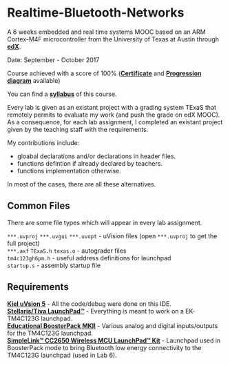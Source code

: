 # Realtime-Bluetooth-Networks
A 6 weeks embedded and real time systems MOOC based on an ARM Cortex-M4F microcontroller from the University of Texas at Austin through [**edX**](https://courses.edx.org/).

Date: September - October 2017

Course achieved with a score of 100% (**[Certificate](https://courses.edx.org/certificates/df9e89dc603442f2869169aa75d07562)** and **[Progression diagram](progression_diagram.PNG)** available)

You can find a **[syllabus](syllabus.md)** of this course.

Every lab is given as an existant project with a grading system TExaS that remotely permits to evaluate my work (and push the grade on edX MOOC). \
As a consequence, for each lab assignment, I completed an existant project given by the teaching staff with the requirements.

My contributions include:
- gloabal declarations and/or declarations in header files. 
- functions defintion if already declared by teachers.
- functions implementation otherwise.

In most of the cases, there are all these alternatives.

## Common Files

There are some file types which will appear in every lab assignment.

`***.uvproj` `***.uvgui` `***.uvopt` - uVision files (open `***.uvproj` to get the full project) \
`***.axf` `TExaS.h` `texas.o` - autograder files \
`tm4c123gh6pm.h` - useful address definitions for launchpad \
`startup.s` - assembly startup file

## Requirements

**[Kiel uVsion 5](https://www.keil.com/demo/eval/armv4.htm)** - All the code/debug were done on this IDE. \
**[Stellaris/Tiva LaunchPad™](http://www.ti.com/tool/ek-tm4c123gxl)** - Everything is meant to work on a EK-TM4C123G launchpad. \
**[Educational BoosterPack MKII](http://www.ti.com/tool/BOOSTXL-EDUMKII)** - Various analog and digital inputs/outputs for the TM4C123G launchpad. \
**[SimpleLink™ CC2650 Wireless MCU LaunchPad™ Kit](http://www.ti.com/tool/launchxl-cc2650)** - Launchpad used in BoosterPack mode to bring Bluetooth low energy connectivity to the TM4C123G launchpad (used in Lab 6).
